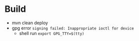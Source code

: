 # Build

* mvn clean deploy
* gpg error `signing failed: Inappropriate ioctl for device`
  * shell run `export GPG_TTY=$(tty)`